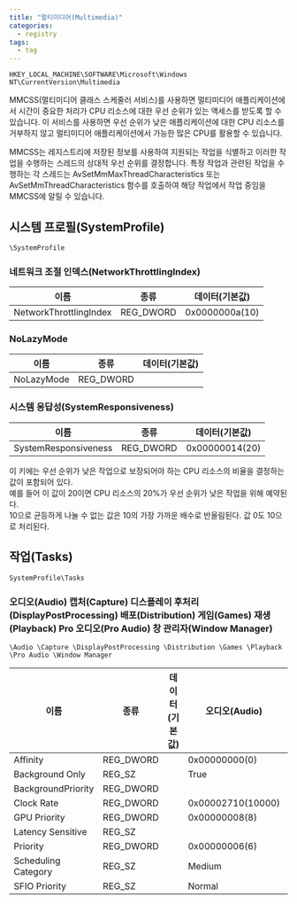 ```yaml
---
title: "멀티미디어(Multimedia)"
categories:
  - registry
tags:
  - tag
---
```

```
HKEY_LOCAL_MACHINE\SOFTWARE\Microsoft\Windows NT\CurrentVersion\Multimedia
```
MMCSS(멀티미디어 클래스 스케줄러 서비스)를 사용하면 멀티미디어 애플리케이션에서 시간이 중요한 처리가 CPU 리소스에 대한 우선 순위가 있는 액세스를 받도록 할 수 있습니다. 이 서비스를 사용하면 우선 순위가 낮은 애플리케이션에 대한 CPU 리소스를 거부하지 않고 멀티미디어 애플리케이션에서 가능한 많은 CPU를 활용할 수 있습니다.

MMCSS는 레지스트리에 저장된 정보를 사용하여 지원되는 작업을 식별하고 이러한 작업을 수행하는 스레드의 상대적 우선 순위를 결정합니다. 특정 작업과 관련된 작업을 수행하는 각 스레드는 AvSetMmMaxThreadCharacteristics 또는 AvSetMmThreadCharacteristics 함수를 호출하여 해당 작업에서 작업 중임을 MMCSS에 알릴 수 있습니다.

## 시스템 프로필(SystemProfile)
```
\SystemProfile
```
### 네트워크 조절 인덱스(NetworkThrottlingIndex)

|이름|종류|데이터(기본값)|
|---|---|---|
|NetworkThrottlingIndex|REG_DWORD|0x0000000a(10)|

### NoLazyMode

|이름|종류|데이터(기본값)|
|---|---|---|
|NoLazyMode|REG_DWORD||

### 시스템 응답성(SystemResponsiveness)

|이름|종류|데이터(기본값)|
|---|---|---|
|SystemResponsiveness|REG_DWORD|0x00000014(20)|

이 키에는 우선 순위가 낮은 작업으로 보장되어야 하는 CPU 리소스의 비율을 결정하는 값이 포함되어 있다.  
예를 들어 이 값이 20이면 CPU 리소스의 20%가 우선 순위가 낮은 작업을 위해 예약된다.  
10으로 균등하게 나눌 수 없는 값은 10의 가장 가까운 배수로 반올림된다. 값 0도 10으로 처리된다.

## 작업(Tasks)
```
SystemProfile\Tasks
```
### 오디오(Audio) 캡처(Capture) 디스플레이 후처리(DisplayPostProcessing) 배포(Distribution) 게임(Games) 재생(Playback) Pro 오디오(Pro Audio) 창 관리자(Window Manager)
```
\Audio \Capture \DisplayPostProcessing \Distribution \Games \Playback \Pro Audio \Window Manager
```

|이름|종류|데이터(기본값)|오디오(Audio)|캡처(Capture)|디스플레이 후처리(DisplayPostProcessing)|배포(Distribution)|게임(Games)|재생(Playback)|Pro 오디오(Pro Audio)|창 관리자(Window Manager)|
|---|---|---|---|---|---|---|---|---|---|---|
|Affinity|REG_DWORD||0x00000000(0)|0x00000000(0)|0x00000000(0)|0x00000000(0)|0x00000000(0)|0x00000000(0)|0x00000000(0)|0x00000000(0)|
|Background Only|REG_SZ||True|True|True|True|False|False|False|True|
|BackgroundPriority|REG_DWORD||||0x00000008(8)|||0x00000004(4)|||
|Clock Rate|REG_DWORD||0x00002710(10000)|0x00002710(10000)|0x00002710(10000)|0x00002710(10000)|0x00002710(10000)|0x00002710(10000)|0x00002710(10000)|0x00002710(10000)|
|GPU Priority|REG_DWORD||0x00000008(8)|0x00000008(8)|0x00000008(8)|0x00000008(8)|0x00000008(8)|0x00000008(8)|0x00000008(8)|0x00000008(8)|
|Latency Sensitive|REG_SZ||||||||||
|Priority|REG_DWORD||0x00000006(6)|0x00000006(5)|0x00000008(8)|0x00000008(4)|0x00000008(2)|0x00000008(3)|0x00000008(1)|0x00000008(5)|
|Scheduling Category|REG_SZ||Medium|Medium|High|Medium|Medium|Medium|High|Medium|
|SFIO Priority|REG_SZ||Normal|Normal|Normal|Normal|Normal|Normal|Normal|Normal|
